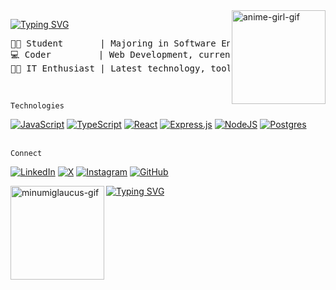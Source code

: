 <img src="https://media.tenor.com/YOphBzO0MfoAAAAi/japanese-animation.gif" alt="anime-girl-gif" width="150" align="right"/>  

[![Typing SVG](https://readme-typing-svg.herokuapp.com?font=Fira+Code&duration=3000&pause=1500&color=FF8C07&background=FFFFFF00&width=435&lines=Hello%2C+there+👋;I'm+Abdul+Azis%2C+a+student)](https://git.io/typing-svg)

<pre>
👨‍🎓 Student       | Majoring in Software Engineering
💻 Coder         | Web Development, currently focusing on Backend
👨‍💻 IT Enthusiast | Latest technology, tools, frameworks, etc.
</pre>
</br>

``` Technologies ```

[![JavaScript](https://img.shields.io/badge/JavaScript-F7DF1E?logo=javascript&logoColor=000)](#)
[![TypeScript](https://img.shields.io/badge/TypeScript-3178C6?logo=typescript&logoColor=fff)](#)
[![React](https://img.shields.io/badge/React-%2320232a.svg?logo=react&logoColor=%2361DAFB)](#)
[![Express.js](https://img.shields.io/badge/Express.js-%23404d59.svg?logo=express&logoColor=%2361DAFB)](#)
[![NodeJS](https://img.shields.io/badge/Node.js-6DA55F?logo=node.js&logoColor=white)](#)
[![Postgres](https://img.shields.io/badge/Postgres-%23316192.svg?logo=postgresql&logoColor=white)](#)   
</br>

``` Connect ```

[![LinkedIn](https://img.shields.io/badge/Linkedin-%230077B5.svg?logo=linkedin&logoColor=white)](https://linkedin.com/isntazis)
[![X](https://img.shields.io/badge/X-%23000000.svg?logo=X&logoColor=white)](https://x.com/isntazis)
[![Instagram](https://img.shields.io/badge/Instagram-%23E4405F.svg?logo=Instagram&logoColor=white)](https://instagram.com/isntazis)
[![GitHub](https://img.shields.io/badge/GitHub-%23121011.svg?logo=github&logoColor=white)](https://github.com/isntazis)
</br>

<img src="https://media.tenor.com/Feye0Mgk5WgAAAAi/minumi-minumiglaucus.gif" alt="minumiglaucus-gif" width="150" align="left" />  

[![Typing SVG](https://readme-typing-svg.herokuapp.com?font=Fira+Code&duration=3000&pause=1500&color=FF8C07&background=FFFFFF00&width=435&lines=Glad+to+see+you+all;Thanks+for+coming+and+reading+this+🙌)](https://git.io/typing-svg)
